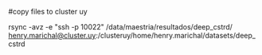 #copy files to cluster uy

rsync -avz  -e "ssh -p 10022" /data/maestria/resultados/deep_cstrd/ henry.marichal@cluster.uy:/clusteruy/home/henry.marichal/datasets/deep_cstrd
